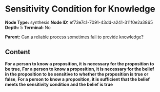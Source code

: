 # Sensitivity Condition for Knowledge

**Node Type:** synthesis
**Node ID:** ef73e7c1-7091-43dd-a241-311f0e2a3865
**Depth:** 5
**Terminal:** No

**Parent:** [Can a reliable process sometimes fail to provide knowledge?](can-a-reliable-process-sometimes-fail-to-provide-knowledge-antithesis-59b28a57-6e3b-4c5e-8c3d-1b5e593e1d22.md)

## Content

**For a person to know a proposition, it is necessary for the proposition to be true**, **For a person to know a proposition, it is necessary for the belief in the proposition to be sensitive to whether the proposition is true or false**, **For a person to know a proposition, it is sufficient that the belief meets the sensitivity condition and the belief is true**

